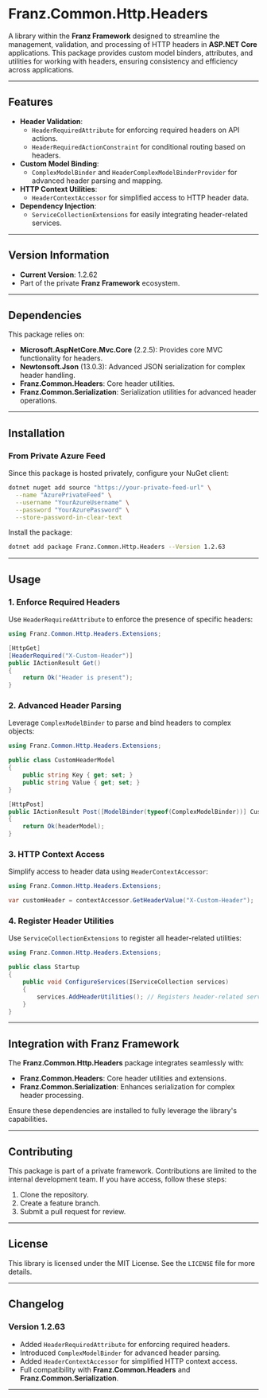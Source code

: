 ﻿# **Franz.Common.Http.Headers**

A library within the **Franz Framework** designed to streamline the management, validation, and processing of HTTP headers in **ASP.NET Core** applications. This package provides custom model binders, attributes, and utilities for working with headers, ensuring consistency and efficiency across applications.

---

## **Features**

- **Header Validation**:
  - `HeaderRequiredAttribute` for enforcing required headers on API actions.
  - `HeaderRequiredActionConstraint` for conditional routing based on headers.
- **Custom Model Binding**:
  - `ComplexModelBinder` and `HeaderComplexModelBinderProvider` for advanced header parsing and mapping.
- **HTTP Context Utilities**:
  - `HeaderContextAccessor` for simplified access to HTTP header data.
- **Dependency Injection**:
  - `ServiceCollectionExtensions` for easily integrating header-related services.

---

## **Version Information**

- **Current Version**: 1.2.62
- Part of the private **Franz Framework** ecosystem.

---

## **Dependencies**

This package relies on:
- **Microsoft.AspNetCore.Mvc.Core** (2.2.5): Provides core MVC functionality for headers.
- **Newtonsoft.Json** (13.0.3): Advanced JSON serialization for complex header handling.
- **Franz.Common.Headers**: Core header utilities.
- **Franz.Common.Serialization**: Serialization utilities for advanced header operations.

---

## **Installation**

### **From Private Azure Feed**
Since this package is hosted privately, configure your NuGet client:

```bash
dotnet nuget add source "https://your-private-feed-url" \
  --name "AzurePrivateFeed" \
  --username "YourAzureUsername" \
  --password "YourAzurePassword" \
  --store-password-in-clear-text
```

Install the package:

```bash
dotnet add package Franz.Common.Http.Headers --Version 1.2.63
```

---

## **Usage**

### **1. Enforce Required Headers**

Use `HeaderRequiredAttribute` to enforce the presence of specific headers:

```csharp
using Franz.Common.Http.Headers.Extensions;

[HttpGet]
[HeaderRequired("X-Custom-Header")]
public IActionResult Get()
{
    return Ok("Header is present");
}
```

### **2. Advanced Header Parsing**

Leverage `ComplexModelBinder` to parse and bind headers to complex objects:

```csharp
using Franz.Common.Http.Headers.Extensions;

public class CustomHeaderModel
{
    public string Key { get; set; }
    public string Value { get; set; }
}

[HttpPost]
public IActionResult Post([ModelBinder(typeof(ComplexModelBinder))] CustomHeaderModel headerModel)
{
    return Ok(headerModel);
}
```

### **3. HTTP Context Access**

Simplify access to header data using `HeaderContextAccessor`:

```csharp
using Franz.Common.Http.Headers.Extensions;

var customHeader = contextAccessor.GetHeaderValue("X-Custom-Header");
```

### **4. Register Header Utilities**

Use `ServiceCollectionExtensions` to register all header-related utilities:

```csharp
using Franz.Common.Http.Headers.Extensions;

public class Startup
{
    public void ConfigureServices(IServiceCollection services)
    {
        services.AddHeaderUtilities(); // Registers header-related services and utilities
    }
}
```

---

## **Integration with Franz Framework**

The **Franz.Common.Http.Headers** package integrates seamlessly with:
- **Franz.Common.Headers**: Core header utilities and extensions.
- **Franz.Common.Serialization**: Enhances serialization for complex header processing.

Ensure these dependencies are installed to fully leverage the library's capabilities.

---

## **Contributing**

This package is part of a private framework. Contributions are limited to the internal development team. If you have access, follow these steps:
1. Clone the repository.
2. Create a feature branch.
3. Submit a pull request for review.

---

## **License**

This library is licensed under the MIT License. See the `LICENSE` file for more details.

---

## **Changelog**

### Version 1.2.63
- Added `HeaderRequiredAttribute` for enforcing required headers.
- Introduced `ComplexModelBinder` for advanced header parsing.
- Added `HeaderContextAccessor` for simplified HTTP context access.
- Full compatibility with **Franz.Common.Headers** and **Franz.Common.Serialization**.

---

